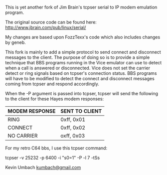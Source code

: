 This is yet another fork of Jim Brain's tcpser serial to IP modem emulation program.

The original source code can be found here:
http://www.jbrain.com/pub/linux/serial/

My changes are based upon FozzTexx's code which also includes changes by geneb.

This fork is mainly to add a simple protocol to send connect and disconnect messages to the client.
The purpose of doing so is to provide a simple technique that BBS programs running in the Vice emulator
can use to detect when a call is answered or disconnected. Vice does not set the carrier detect or ring signals
based on tcpser's connection status. BBS programs will have to be modified to detect the connect
and disconnect messages coming from tcpser and respond accordingly.

When the -P argument is passed into tcpser, tcpser will send the following to the client for these Hayes modem responses:

MODEM RESPONSE | SENT TO CLIENT
-------------- | ------------------------
RING | 0xff, 0x01
CONNECT | 0xff, 0x02
NO CARRIER | oxff, 0x03

For my retro C64 bbs, I use this tcpser command:

tcpser -v 25232 -p 6400 -i "s0=1" -P -l 7 -tSs

Kevin Umbach <kumbach@gmail.com>

